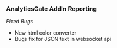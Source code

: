 ### AnalyticsGate AddIn Reporting

*Fixed Bugs*
- New html color converter
- Bugs fix for JSON text in websocket api
